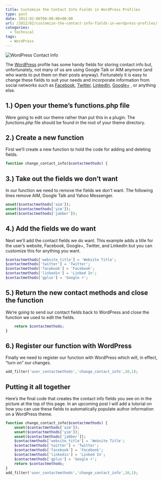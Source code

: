 ```yaml
---
title: Customize the Contact Info Fields in WordPress Profiles
type: post
date: 2012-02-06T00:00:00+00:00
url: /2012/02/customize-the-contact-info-fields-in-wordpress-profiles/
categories:
  - Technical
tags:
  - WordPress
---
```


![WordPress Contact Info](/images/2012/02/WordPress-contact-info-225x119-1.png "The WordPress profile with custom contact information.")

The [WordPress](http://wordpress.org) profile has some handy fields for storing contact info but, unfortunately, not many of us are using Google Talk or AIM anymore (and who wants to put them on their posts anyway). Fortunately it is easy to change these fields to suit your needs and incorporate information from social networks such as [Facebook](https://www.facebook.com), [Twitter](http://twitter.com), [LinkedIn](http://linkedin.com), [Google+](http://plus.google.com) , or anything else.

## 1.) Open your theme’s functions.php file

Were going to edit our theme rather than put this in a plugin. The _functions.php_ file should be found in the root of your theme directory.

## 2.) Create a new function

First we’ll create a new function to hold the code for adding and deleting fields.

``` php
function change_contact_info($contactmethods) {
```

## 3.) Take out the fields we don’t want

In our function we need to remove the fields we don’t want. The following lines remove AIM, Google Talk and Yahoo Messenger.

``` php
unset($contactmethods['aim']);
unset($contactmethods['yim']);
unset($contactmethods['jabber']);
```

## 4.) Add the fields we do want

Next we’ll add the contact fields we do want. This example adds a title for the user’s website, Facebook, Google+, Twitter, and LinkedIn but you can customize this for anything you want.

``` php
$contactmethods['website_title'] = 'Website Title';
$contactmethods['twitter'] = 'Twitter';
$contactmethods['facebook'] = 'Facebook';
$contactmethods['linkedin'] = 'Linked In';
$contactmethods['gplus'] = 'Google +';
```

## 5.) Return the new contact methods and close the function

We’re going to send our contact fields back to WordPress and close the function we used to edit the fields.

``` php
    return $contactmethods;
}
```

## 6.) Register our function with WordPress

Finally we need to register our function with WordPress which will, in effect, “turn on” our changes.

``` php
add_filter('user_contactmethods','change_contact_info',10,1);
```

## Putting it all together

Here’s the final code that creates the contact info fields you see on in the picture at the top of this page. In an upcoming post I will add a tutorial on how you can use these fields to automatically populate author information on a WordPress theme.

``` php
function change_contact_info($contactmethods) {
    unset($contactmethods['aim']);
    unset($contactmethods['yim']);
    unset($contactmethods['jabber']);
    $contactmethods['website_title'] = 'Website Title';
    $contactmethods['twitter'] = 'Twitter';
    $contactmethods['facebook'] = 'Facebook';
    $contactmethods['linkedin'] = 'Linked In';
    $contactmethods['gplus'] = 'Google +';
    return $contactmethods;
}
add_filter('user_contactmethods','change_contact_info',10,1);
```